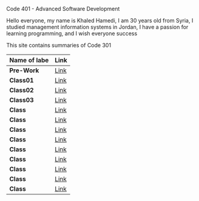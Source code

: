 Code 401 - Advanced Software Development

Hello everyone, my name is Khaled Hamedi, I am 30 years old from Syria, I studied management information systems in Jordan, I have a passion for learning programming, and I wish everyone success

This site contains summaries of Code 301

| **Name of labe** | **Link**           |
| ---------------- | ------------------ |
| **Pre-Work**     | [Link](read00.md)  |
| **Class01**      | [Link](read01.md)  |
| **Class02**      | [Link](read02.md)  |
| **Class03**      | [Link](read03.md)  |
| **Class**        | [Link](Class05.md) |
| **Class**        | [Link](Class06.md) |
| **Class**        | [Link](Class07.md) |
| **Class**        | [Link](Class08.md) |
| **Class**        | [Link](Class09.md) |
| **Class**        | [Link](Class10.md) |
| **Class**        | [Link](Class11.md) |
| **Class**        | [Link](Class12.md) |
| **Class**        | [Link](Class13.md) |

